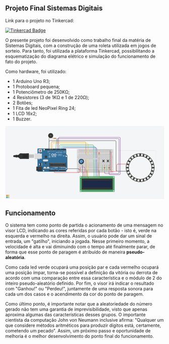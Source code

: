 ## Projeto Final Sistemas Digitais

Link para o projeto no Tinkercad:


[![Tinkercad Badge](https://img.shields.io/badge/-Tinkercad-lightgrey?logo=autodesk&style=flat&logoColor=white&color=000880)](https://www.tinkercad.com/things/0cwSY3lfnwK-projeto-final)


O presente projeto foi desenvolvido como trabalho final da matéria de Sistemas Digitais, com a construção de uma roleta utilizada em jogos de sorteio. Para tanto, foi utilizada a plataforma Tinkercad, possibilitando a esquematização do diagrama elétrico e simulação do funcionamento de fato do projeto.

Como hardware, foi utilizado:

- 1 Arduino Uno R3;
- 1 Protoboard pequena;
- 1 Potenciômetro de 250KΩ;
- 4 Resistores (3 de 1KΩ e 1 de 220Ω);
- 2 Botões;
- 1 Fita de led NeoPixel Ring 24;
- 1 LCD 16x2;
- 1 Buzzer.

![alt text](https://github.com/pedrozanineli/projeto-final-sistemas-digitais/blob/main/hardware-projeto.png)

## Funcionamento

O sistema tem como ponto de partida o acionamento de uma mensagem no visor LCD, indicando as cores referidas por cada botão - isto é, verde na esquerda e vermelho na direita. Assim, o usuário pode dar um sinal de entrada, um "gatilho", iniciando a jogada. Nesse primeiro momento, a velocidade é alta e vai diminuindo com o tempo até finalmente parar, de forma que esse ponto de paragem é atribuído de maneira <strong>pseudo-aleatória</strong>.

Como cada led verde ocupará uma posição par e cada vermelho ocupará uma posição ímpar, torna-se possível a definição da vitória ou derrota de acordo com uma comparação entre essa característica e o módulo de 2 do inteiro pseudo-aleatório definido. Por fim, o visor irá indicar o resultado com "Ganhou!" ou "Perdeu!", juntamente de uma resposta sonora para cada um dos casos e o acendimento da cor do ponto de paragem.

Como último ponto, é importante notar que a aleatoriedade do número gerado não tem uma garantia de imprevisibilidade, visto que apenas aproxima algumas das características desses grupos. O importante cientista da computação John von Neumann inclusive afirma: "Qualquer um que considere métodos aritméticos para produzir dígitos está, certamente, cometendo um pecado". Assim, um próximo passo e oportunidade de melhoria é o melhor desenvolvimento do ponto final do funcionamento.

